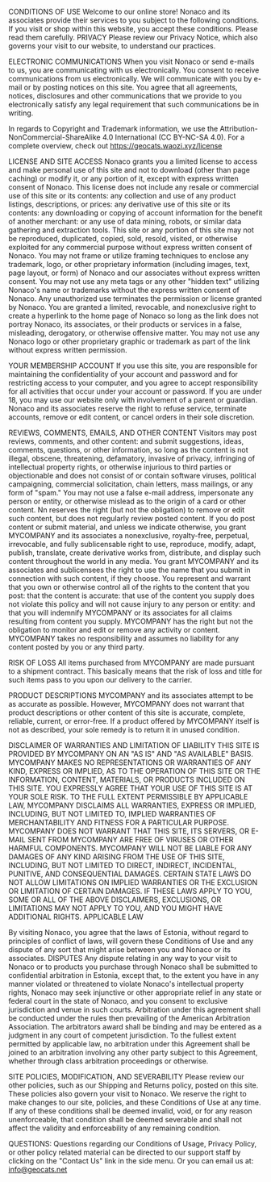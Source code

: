 CONDITIONS OF USE Welcome to our online store! Nonaco and its associates provide their services to you subject to the following conditions. If you visit or shop within this website, you accept these conditions. Please read them carefully. PRIVACY Please review our Privacy Notice, which also governs your visit to our website, to understand our practices.

ELECTRONIC COMMUNICATIONS When you visit Nonaco or send e-mails to us, you are communicating with us electronically. You consent to receive communications from us electronically. We will communicate with you by e-mail or by posting notices on this site. You agree that all agreements, notices, disclosures and other communications that we provide to you electronically satisfy any legal requirement that such communications be in writing.

In regards to Copyright and Trademark information, we use the Attribution-NonCommercial-ShareAlike 4.0 International (CC BY-NC-SA 4.0). For a complete overview, check out https://geocats.waozi.xyz/license

LICENSE AND SITE ACCESS Nonaco grants you a limited license to access and make personal use of this site and not to download (other than page caching) or modify it, or any portion of it, except with express written consent of Nonaco. This license does not include any resale or commercial use of this site or its contents: any collection and use of any product listings, descriptions, or prices: any derivative use of this site or its contents: any downloading or copying of account information for the benefit of another merchant: or any use of data mining, robots, or similar data gathering and extraction tools. This site or any portion of this site may not be reproduced, duplicated, copied, sold, resold, visited, or otherwise exploited for any commercial purpose without express written consent of Nonaco. You may not frame or utilize framing techniques to enclose any trademark, logo, or other proprietary information (including images, text, page layout, or form) of Nonaco and our associates without express written consent. You may not use any meta tags or any other "hidden text" utilizing Nonaco's name or trademarks without the express written consent of Nonaco. Any unauthorized use terminates the permission or license granted by Nonaco. You are granted a limited, revocable, and nonexclusive right to create a hyperlink to the home page of Nonaco so long as the link does not portray Nonaco, its associates, or their products or services in a false, misleading, derogatory, or otherwise offensive matter. You may not use any Nonaco logo or other proprietary graphic or trademark as part of the link without express written permission.

YOUR MEMBERSHIP ACCOUNT If you use this site, you are responsible for maintaining the confidentiality of your account and password and for restricting access to your computer, and you agree to accept responsibility for all activities that occur under your account or password. If you are under 18, you may use our website only with involvement of a parent or guardian. Nonaco and its associates reserve the right to refuse service, terminate accounts, remove or edit content, or cancel orders in their sole discretion.

REVIEWS, COMMENTS, EMAILS, AND OTHER CONTENT Visitors may post reviews, comments, and other content: and submit suggestions, ideas, comments, questions, or other information, so long as the content is not illegal, obscene, threatening, defamatory, invasive of privacy, infringing of intellectual property rights, or otherwise injurious to third parties or objectionable and does not consist of or contain software viruses, political campaigning, commercial solicitation, chain letters, mass mailings, or any form of "spam." You may not use a false e-mail address, impersonate any person or entity, or otherwise mislead as to the origin of a card or other content. Nn reserves the right (but not the obligation) to remove or edit such content, but does not regularly review posted content. If you do post content or submit material, and unless we indicate otherwise, you grant MYCOMPANY and its associates a nonexclusive, royalty-free, perpetual, irrevocable, and fully sublicensable right to use, reproduce, modify, adapt, publish, translate, create derivative works from, distribute, and display such content throughout the world in any media. You grant MYCOMPANY and its associates and sublicensees the right to use the name that you submit in connection with such content, if they choose. You represent and warrant that you own or otherwise control all of the rights to the content that you post: that the content is accurate: that use of the content you supply does not violate this policy and will not cause injury to any person or entity: and that you will indemnify MYCOMPANY or its associates for all claims resulting from content you supply. MYCOMPANY has the right but not the obligation to monitor and edit or remove any activity or content. MYCOMPANY takes no responsibility and assumes no liability for any content posted by you or any third party.

RISK OF LOSS All items purchased from MYCOMPANY are made pursuant to a shipment contract. This basically means that the risk of loss and title for such items pass to you upon our delivery to the carrier.

PRODUCT DESCRIPTIONS MYCOMPANY and its associates attempt to be as accurate as possible. However, MYCOMPANY does not warrant that product descriptions or other content of this site is accurate, complete, reliable, current, or error-free. If a product offered by MYCOMPANY itself is not as described, your sole remedy is to return it in unused condition.

DISCLAIMER OF WARRANTIES AND LIMITATION OF LIABILITY THIS SITE IS PROVIDED BY MYCOMPANY ON AN "AS IS" AND "AS AVAILABLE" BASIS. MYCOMPANY MAKES NO REPRESENTATIONS OR WARRANTIES OF ANY KIND, EXPRESS OR IMPLIED, AS TO THE OPERATION OF THIS SITE OR THE INFORMATION, CONTENT, MATERIALS, OR PRODUCTS INCLUDED ON THIS SITE. YOU EXPRESSLY AGREE THAT YOUR USE OF THIS SITE IS AT YOUR SOLE RISK. TO THE FULL EXTENT PERMISSIBLE BY APPLICABLE LAW, MYCOMPANY DISCLAIMS ALL WARRANTIES, EXPRESS OR IMPLIED, INCLUDING, BUT NOT LIMITED TO, IMPLIED WARRANTIES OF MERCHANTABILITY AND FITNESS FOR A PARTICULAR PURPOSE. MYCOMPANY DOES NOT WARRANT THAT THIS SITE, ITS SERVERS, OR E-MAIL SENT FROM MYCOMPANY ARE FREE OF VIRUSES OR OTHER HARMFUL COMPONENTS. MYCOMPANY WILL NOT BE LIABLE FOR ANY DAMAGES OF ANY KIND ARISING FROM THE USE OF THIS SITE, INCLUDING, BUT NOT LIMITED TO DIRECT, INDIRECT, INCIDENTAL, PUNITIVE, AND CONSEQUENTIAL DAMAGES. CERTAIN STATE LAWS DO NOT ALLOW LIMITATIONS ON IMPLIED WARRANTIES OR THE EXCLUSION OR LIMITATION OF CERTAIN DAMAGES. IF THESE LAWS APPLY TO YOU, SOME OR ALL OF THE ABOVE DISCLAIMERS, EXCLUSIONS, OR LIMITATIONS MAY NOT APPLY TO YOU, AND YOU MIGHT HAVE ADDITIONAL RIGHTS. APPLICABLE LAW

By visiting Nonaco, you agree that the laws of Estonia, without regard to principles of conflict of laws, will govern these Conditions of Use and any dispute of any sort that might arise between you and Nonaco or its associates. DISPUTES Any dispute relating in any way to your visit to Nonaco or to products you purchase through Nonaco shall be submitted to confidential arbitration in Estonia, except that, to the extent you have in any manner violated or threatened to violate Nonaco's intellectual property rights, Nonaco may seek injunctive or other appropriate relief in any state or federal court in the state of Nonaco, and you consent to exclusive jurisdiction and venue in such courts. Arbitration under this agreement shall be conducted under the rules then prevailing of the American Arbitration Association. The arbitrators award shall be binding and may be entered as a judgment in any court of competent jurisdiction. To the fullest extent permitted by applicable law, no arbitration under this Agreement shall be joined to an arbitration involving any other party subject to this Agreement, whether through class arbitration proceedings or otherwise.

SITE POLICIES, MODIFICATION, AND SEVERABILITY Please review our other policies, such as our Shipping and Returns policy, posted on this site. These policies also govern your visit to Nonaco. We reserve the right to make changes to our site, policies, and these Conditions of Use at any time. If any of these conditions shall be deemed invalid, void, or for any reason unenforceable, that condition shall be deemed severable and shall not affect the validity and enforceability of any remaining condition.

QUESTIONS: Questions regarding our Conditions of Usage, Privacy Policy, or other policy related material can be directed to our support staff by clicking on the "Contact Us" link in the side menu. Or you can email us at: info@geocats.net